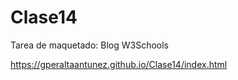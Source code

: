 # Clase14

Tarea de maquetado: Blog W3Schools

https://gperaltaantunez.github.io/Clase14/index.html
